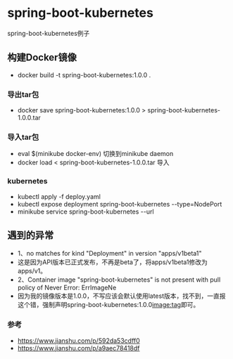 # spring-boot-kubernetes
spring-boot-kubernetes例子

## 构建Docker镜像
- docker build -t spring-boot-kubernetes:1.0.0 .

### 导出tar包
- docker save spring-boot-kubernetes:1.0.0 > spring-boot-kubernetes-1.0.0.tar

### 导入tar包 
- eval $(minikube docker-env)  切换到minikube daemon
- docker load < spring-boot-kubernetes-1.0.0.tar   导入

### kubernetes
- kubectl apply -f  deploy.yaml
- kubectl expose deployment spring-boot-kubernetes --type=NodePort
- minikube service spring-boot-kubernetes --url

## 遇到的异常
- 1、no matches for kind "Deployment" in version "apps/v1beta1"
- 这是因为API版本已正式发布，不再是beta了，将apps/v1beta1修改为apps/v1。
- 2、Container image "spring-boot-kubernetes" is not present with pull policy of Never Error: ErrImageNe
- 因为我的镜像版本是1.0.0，不写应该会默认使用latest版本，找不到，一直报这个错，强制声明spring-boot-kubernetes:1.0.0<image:tag>即可。

### 参考
- https://www.jianshu.com/p/592da53cdff0
- https://www.jianshu.com/p/a9aec78418df
